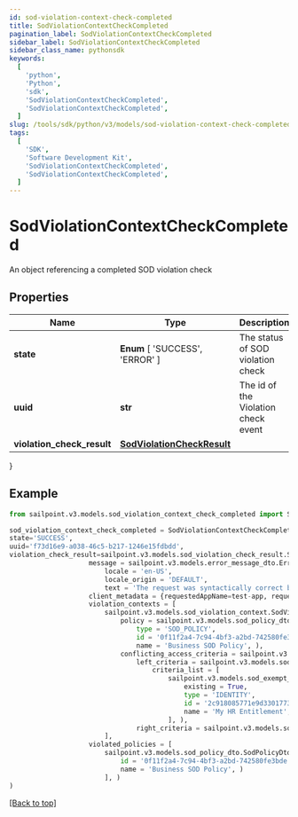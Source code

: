 ```yaml
---
id: sod-violation-context-check-completed
title: SodViolationContextCheckCompleted
pagination_label: SodViolationContextCheckCompleted
sidebar_label: SodViolationContextCheckCompleted
sidebar_class_name: pythonsdk
keywords:
  [
    'python',
    'Python',
    'sdk',
    'SodViolationContextCheckCompleted',
    'SodViolationContextCheckCompleted',
  ]
slug: /tools/sdk/python/v3/models/sod-violation-context-check-completed
tags:
  [
    'SDK',
    'Software Development Kit',
    'SodViolationContextCheckCompleted',
    'SodViolationContextCheckCompleted',
  ]
---
```


# SodViolationContextCheckCompleted

An object referencing a completed SOD violation check

## Properties

| Name | Type | Description | Notes |
| --- | --- | --- | --- |
| **state** | **Enum** [ 'SUCCESS', 'ERROR' ] | The status of SOD violation check | [optional] |
| **uuid** | **str** | The id of the Violation check event | [optional] |
| **violation_check_result** | [**SodViolationCheckResult**](sod-violation-check-result) |  | [optional] |

}

## Example

```python
from sailpoint.v3.models.sod_violation_context_check_completed import SodViolationContextCheckCompleted

sod_violation_context_check_completed = SodViolationContextCheckCompleted(
state='SUCCESS',
uuid='f73d16e9-a038-46c5-b217-1246e15fdbdd',
violation_check_result=sailpoint.v3.models.sod_violation_check_result.SodViolationCheckResult(
                    message = sailpoint.v3.models.error_message_dto.ErrorMessageDto(
                        locale = 'en-US',
                        locale_origin = 'DEFAULT',
                        text = 'The request was syntactically correct but its content is semantically invalid.', ),
                    client_metadata = {requestedAppName=test-app, requestedAppId=2c91808f7892918f0178b78da4a305a1},
                    violation_contexts = [
                        sailpoint.v3.models.sod_violation_context.SodViolationContext(
                            policy = sailpoint.v3.models.sod_policy_dto.SodPolicyDto(
                                type = 'SOD_POLICY',
                                id = '0f11f2a4-7c94-4bf3-a2bd-742580fe3bde',
                                name = 'Business SOD Policy', ),
                            conflicting_access_criteria = sailpoint.v3.models.sod_violation_context_conflicting_access_criteria.SodViolationContext_conflictingAccessCriteria(
                                left_criteria = sailpoint.v3.models.sod_violation_context_conflicting_access_criteria_left_criteria.SodViolationContext_conflictingAccessCriteria_leftCriteria(
                                    criteria_list = [
                                        sailpoint.v3.models.sod_exempt_criteria.SodExemptCriteria(
                                            existing = True,
                                            type = 'IDENTITY',
                                            id = '2c918085771e9d3301773b3cb66f6398',
                                            name = 'My HR Entitlement', )
                                        ], ),
                                right_criteria = sailpoint.v3.models.sod_violation_context_conflicting_access_criteria_left_criteria.SodViolationContext_conflictingAccessCriteria_leftCriteria(), ), )
                        ],
                    violated_policies = [
                        sailpoint.v3.models.sod_policy_dto.SodPolicyDto(
                            id = '0f11f2a4-7c94-4bf3-a2bd-742580fe3bde',
                            name = 'Business SOD Policy', )
                        ], )
)

```

[[Back to top]](#)
